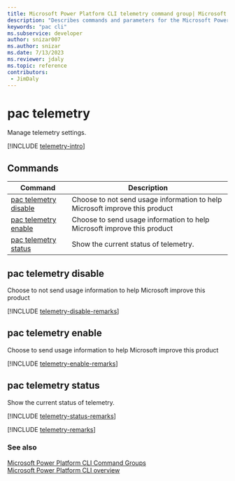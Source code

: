 ```yaml
---
title: Microsoft Power Platform CLI telemetry command group| Microsoft Docs
description: "Describes commands and parameters for the Microsoft Power Platform CLI telemetry command group."
keywords: "pac cli"
ms.subservice: developer
author: snizar007
ms.author: snizar
ms.date: 7/13/2023
ms.reviewer: jdaly
ms.topic: reference
contributors: 
 - JimDaly
---
```

<!-- 
Do not edit this file. 
This file is generated by a program and any changes will be overwritten when this topic is re-generated.
Use the include files to add additional content to this topic.
-->
# pac telemetry

Manage telemetry settings.

[!INCLUDE [telemetry-intro](includes/telemetry-intro.md)]

## Commands

|Command|Description|
|---------|---------|
|[pac telemetry disable](#pac-telemetry-disable)|Choose to not send usage information to help Microsoft improve this product|
|[pac telemetry enable](#pac-telemetry-enable)|Choose to send usage information to help Microsoft improve this product|
|[pac telemetry status](#pac-telemetry-status)|Show the current status of telemetry.|


## pac telemetry disable

Choose to not send usage information to help Microsoft improve this product

[!INCLUDE [telemetry-disable-remarks](includes/telemetry-disable-remarks.md)]

## pac telemetry enable

Choose to send usage information to help Microsoft improve this product

[!INCLUDE [telemetry-enable-remarks](includes/telemetry-enable-remarks.md)]

## pac telemetry status

Show the current status of telemetry.

[!INCLUDE [telemetry-status-remarks](includes/telemetry-status-remarks.md)]

[!INCLUDE [telemetry-remarks](includes/telemetry-remarks.md)]

### See also

[Microsoft Power Platform CLI Command Groups](index.md)<br />
[Microsoft Power Platform CLI overview](../introduction.md)